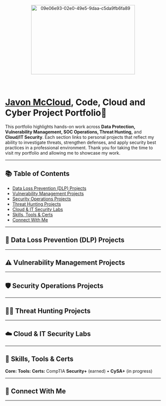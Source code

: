 <!-- Optional banner (replace the URL with your own image) -->
<p align="center">
<img width="336" height="224" alt="09e06e93-02e0-49e5-9daa-c5da9fb6fa89" src="https://github.com/user-attachments/assets/f02c93a7-a246-4bf4-beec-37d6cb2c8e8c" />

</p>

<h1><br/><a href="https://www.linkedin.com/in/javonmccloud/">Javon McCloud</a>, Code, Cloud and Cyber Project Portfolio🔐</h1> 

This portfolio highlights hands-on work across **Data Protection, Vulnerability Management, SOC Operations, Threat Hunting,** and **Cloud/IT Security**. Each section links to personal projects that reflect my ability to investigate threats, strengthen defenses, and apply security best practices in a professional environment. Thank you for taking the time to visit my portfolio and allowing me to showcase my work.

---

## 📚 Table of Contents
- [Data Loss Prevention (DLP) Projects](#-data-loss-prevention-dlp-projects)
- [Vulnerability Management Projects](#-vulnerability-management-projects)
- [Security Operations Projects](#-security-operations-projects)
- [Threat Hunting Projects](#-threat-hunting-projects)
- [Cloud & IT Security Labs](#-cloud--it-security-labs)
- [Skills, Tools & Certs](#-skills-tools--certs)
- [Connect With Me](#-connect-with-me)

---

## 🧰 Data Loss Prevention (DLP) Projects


---

## ⚠️ Vulnerability Management Projects


---

## 🛡️ Security Operations Projects


---

## 🕵🏾 Threat Hunting Projects


---

## ☁️ Cloud & IT Security Labs
 

---

## 🧪 Skills, Tools & Certs
**Core:**
**Tools:** 
**Certs:** CompTIA **Security+** (earned) • **CySA+** (in progress)

---

## 🤝 Connect With Me


---


```markdown
